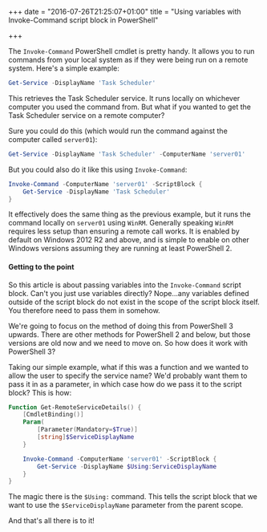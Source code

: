 +++
date = "2016-07-26T21:25:07+01:00"
title = "Using variables with Invoke-Command script block in PowerShell"

+++

The `Invoke-Command` PowerShell cmdlet is pretty handy.  It allows you to run commands from your local system as if they were being run on a remote system.  Here's a simple example:

```powershell
Get-Service -DisplayName 'Task Scheduler'
```

This retrieves the Task Scheduler service.  It runs locally on whichever computer you used the command from.  But what if you wanted to get the Task Scheduler service on a remote computer?

Sure you could do this (which would run the command against the computer called `server01`):

```powershell
Get-Service -DisplayName 'Task Scheduler' -ComputerName 'server01'
```

But you could also do it like this using `Invoke-Command`:

```powershell
Invoke-Command -ComputerName 'server01' -ScriptBlock {
    Get-Service -DisplayName 'Task Scheduler'
}
```

It effectively does the same thing as the previous example, but it runs the command locally on `server01` using `WinRM`.  Generally speaking `WinRM` requires less setup than ensuring a remote call works.  It is enabled by default on Windows 2012 R2 and above, and is simple to enable on other Windows versions assuming they are running at least PowerShell 2.

#### Getting to the point

So this article is about passing variables into the `Invoke-Command` script block.  Can't you just use variables directly?  Nope...any variables defined outside of the script block do not exist in the scope of the script block itself.  You therefore need to pass them in somehow.

We're going to focus on the method of doing this from PowerShell 3 upwards.  There are other methods for PowerShell 2 and below, but those versions are old now and we need to move on.  So how does it work with PowerShell 3?

Taking our simple example, what if this was a function and we wanted to allow the user to specify the service name?  We'd probably want them to pass it in as a parameter, in which case how do we pass it to the script block?  This is how:

```powershell
Function Get-RemoteServiceDetails() {
    [CmdletBinding()]
    Param(
        [Parameter(Mandatory=$True)]
        [string]$ServiceDisplayName
    }

    Invoke-Command -ComputerName 'server01' -ScriptBlock {
        Get-Service -DisplayName $Using:ServiceDisplayName
    }
}
```

The magic there is the `$Using:` command.  This tells the script block that we want to use the `$ServiceDisplayName` parameter from the parent scope.

And that's all there is to it!
